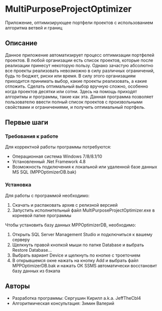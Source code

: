 # MultiPurposeProjectOptimizer
Приложение, оптимизирующее портфели проектов с использованием алгоритма ветвей и границ

## Описание
Данное приложение автоматизирует процесс оптимизации портфелей проектов. В любой организации есть список проектов, которые после реализации принесут некоторую пользу.
Однако зачастую абсолютно все проекты реализовать невозможно в силу различных ограничений, будь то бюджет, риски или время.
В силу этого организациям приходится принимать выбор, какие проекты реализовать, а какие отложить. Сделать оптимальный выбор вручную сложно, особенно когда проектов десятки или сотни.
Здесь на помощь приходят алгоритмы и программы, такие как эта. Данная программа позволяет пользователю ввести полный список проектов с произвольными свойствами и ограничениями,
и получить оптимальный портфель.

## Первые шаги

### Требования к работе
Для корректной работы программы потребуются:
* Операционная система Windows 7/8/8.1/10
* Установленный .Net Framework 4.8
* Возможность подключения к локальной или удаленной базе данных MS SQL (MPPOptimizerDB.bak)

### Установка
Для работы с программой необходимо:
1) Скачать и распаковать архив с релизной версией
2) Запустить исполнительный файл MultiPurposeProjectOptimizer.exe в корневой папке программы

Чтобы установить базу данных MPPOptimizerDB, необходимо:
1) Открыть SQL Server Management Studio и подключиться к вашему серверу
2) Щелкнуть правой кнопкой мыши по папке Database и выбрать Restore Database...
3) Выбрать вариант Device и щелкнуть по кнопке с троеточием
4) В открывшемся окне нажать на кнопку Add и выбрать файл MPPOptimizerDB.bak и нажать ОК
SSMS автоматически восстановит базу данных из бэкапа

## Авторы
* Разработка программы: Сергушин Кирилл a.k.a. JeffTheCbI4
* Алгоритмическая консультация: Зимин Валерий
